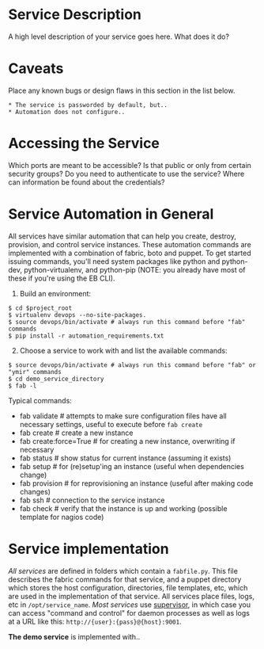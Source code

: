 Service Description
===================

A high level description of your service goes here.  What does it do?

Caveats
=======

Place any known bugs or design flaws in this section in the list below.

    * The service is passworded by default, but..
    * Automation does not configure..

Accessing the Service
======================

Which ports are meant to be accessible?  Is that public or only from certain security groups?  Do you need to authenticate to use the service?  Where can information be found about the credentials?

Service Automation in General
=============================

All services have similar automation that can help you create, destroy, provision, and control service instances.  These automation commands are implemented with a combination of fabric, boto and puppet.  To get started issuing commands, you'll need system packages like python and python-dev, python-virtualenv, and python-pip (NOTE: you already have most of these if you're using the EB CLI).

1. Build an environment:

```
$ cd $project_root
$ virtualenv devops --no-site-packages.
$ source devops/bin/activate # always run this command before "fab" commands
$ pip install -r automation_requirements.txt
```

2. Choose a service to work with and list the available commands:

```
$ source devops/bin/activate # always run this command before "fab" or "ymir" commands
$ cd demo_service_directory
$ fab -l
```

Typical commands:

* fab validate # attempts to make sure configuration files have all necessary settings, useful to execute before `fab create`
* fab create # create a new instance
* fab create:force=True # for creating a new instance, overwriting if necessary
* fab status # show status for current instance (assuming it exists)
* fab setup # for (re)setup'ing an instance (useful when dependencies change)
* fab provision # for reprovisioning an instance (useful after making code changes)
* fab ssh # connection to the service instance
* fab check # verify that the instance is up and working (possible template for nagios code)

Service implementation
=======================

*All services* are defined in folders which contain a `fabfile.py`.  This file describes the fabric commands for that service, and a puppet directory which stores the host configuration, directories, file templates, etc, which are used in the implementation of that service.  All services place files, logs, etc in `/opt/service_name`. *Most services* use [supervisor](http://supervisord.org/), in which case you can access "command and control" for daemon processes as well as logs at a URL like this: `http://{user}:{pass}@{host}:9001`.

**The demo service** is implemented with..
